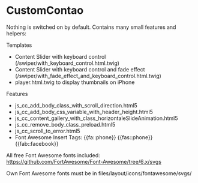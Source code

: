 # CustomContao

Nothing is switched on by default. Contains many small features and helpers:

Templates
- Content Slider with keyboard control (/swiper/with_keyboard_control.html.twig)
- Content Slider with keyboard control and fade effect (/swiper/with_fade_effect_and_keyboard_control.html.twig)
- player.html.twig to display thumbnails on iPhone

Features
- js_cc_add_body_class_with_scroll_direction.html5
- js_cc_add_body_css_variable_with_header_height.html5
- js_cc_content_gallery_with_class_horizontaleSlideAnimation.html5
- js_cc_remove_body_class_preload.html5
- js_cc_scroll_to_error.html5
- Font Awesome Insert Tags: {{fa::phone}} {{fas::phone}} {{fab::facebook}}

All free Font Awesome fonts included: https://github.com/FortAwesome/Font-Awesome/tree/6.x/svgs

Own Font Awesome fonts must be in files/layout/icons/fontawesome/svgs/
